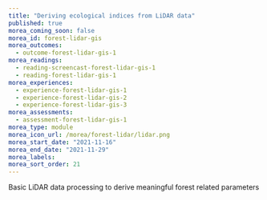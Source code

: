 ```yaml
---
title: "Deriving ecological indices from LiDAR data"
published: true
morea_coming_soon: false
morea_id: forest-lidar-gis
morea_outcomes:
  - outcome-forest-lidar-gis-1
morea_readings:
  - reading-screencast-forest-lidar-gis-1
  - reading-forest-lidar-gis-1
morea_experiences:
  - experience-forest-lidar-gis-1
  - experience-forest-lidar-gis-2
  - experience-forest-lidar-gis-3
morea_assessments:
  - assessment-forest-lidar-gis-1
morea_type: module
morea_icon_url: /morea/forest-lidar/lidar.png
morea_start_date: "2021-11-16"
morea_end_date: "2021-11-29"
morea_labels:
morea_sort_order: 21
---
```


Basic LiDAR data processing to derive meaningful forest related parameters
